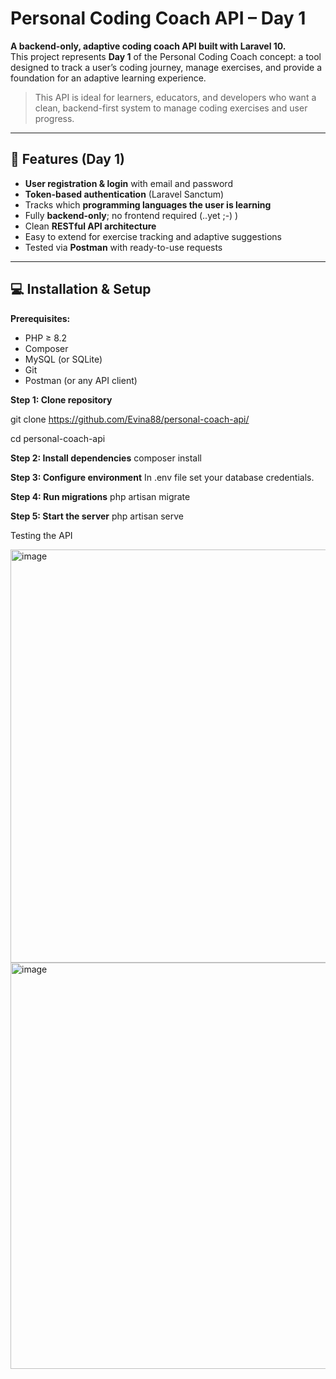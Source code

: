 # Personal Coding Coach API – Day 1

**A backend-only, adaptive coding coach API built with Laravel 10.**  
This project represents **Day 1** of the Personal Coding Coach concept: a tool designed to track a user’s coding journey, manage exercises, and provide a foundation for an adaptive learning experience.

> This API is ideal for learners, educators, and developers who want a clean, backend-first system to manage coding exercises and user progress.

---

## 🚀 Features (Day 1)

- **User registration & login** with email and password
- **Token-based authentication** (Laravel Sanctum)
- Tracks which **programming languages the user is learning**
- Fully **backend-only**; no frontend required (..yet ;-) )
- Clean **RESTful API architecture**
- Easy to extend for exercise tracking and adaptive suggestions
- Tested via **Postman** with ready-to-use requests

---

## 💻 Installation & Setup

**Prerequisites:**

- PHP ≥ 8.2  
- Composer  
- MySQL (or SQLite)  
- Git  
- Postman (or any API client)  

**Step 1: Clone repository**

git clone https://github.com/Evina88/personal-coach-api/

cd personal-coach-api

**Step 2: Install dependencies**
composer install

**Step 3: Configure environment**
In .env file set your database credentials.

**Step 4: Run migrations**
php artisan migrate

**Step 5: Start the server**
php artisan serve

Testing the API

<img width="859" height="661" alt="image" src="https://github.com/user-attachments/assets/ac5f9bc4-cd2c-425e-a5ba-70ba559a8a63" />

<img width="851" height="650" alt="image" src="https://github.com/user-attachments/assets/c23858ef-f70c-4dd6-aa91-6ec8918c93d6" />


